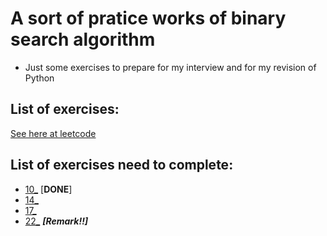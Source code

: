 # A sort of pratice works of binary search algorithm
* Just some exercises to prepare for my interview and for my revision of Python

## List of exercises: 
[See here at leetcode](https://leetcode.com/study-plan/binary-search/?progress=x896ba95)

## List of exercises need to complete:
* [10_](https://leetcode.com/problems/find-first-and-last-position-of-element-in-sorted-array/?envType=study-plan&id=binary-search-i) [**DONE**]
* [14_](https://leetcode.com/problems/special-array-with-x-elements-greater-than-or-equal-x/?envType=study-plan&id=binary-search-i)
* [17_](https://leetcode.com/problems/the-k-weakest-rows-in-a-matrix/?envType=study-plan&id=binary-search-i)
* [22_](https://leetcode.com/problems/search-in-rotated-sorted-array/?envType=study-plan&id=binary-search-i) ***[Remark!!]***
